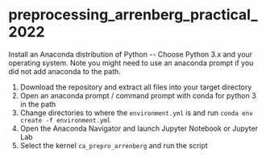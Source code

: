 # preprocessing_arrenberg_practical_2022

Install an Anaconda distribution of Python -- Choose Python 3.x and your operating system. Note you might need to use an anaconda prompt if you did not add anaconda to the path.

1. Download the repository and extract all files into your target directory
2. Open an anaconda prompt / command prompt with conda for python 3 in the path
3. Change directories to where the <code>environment.yml</code> is and run <code>conda env create -f environment.yml</code>
4. Open the Anaconda Navigator and launch Jupyter Notebook or Jupyter Lab
5. Select the kernel <code>ca_prepro_arrenberg</code> and run the script
